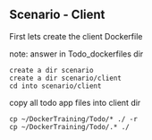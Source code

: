 ##  Scenario - Client

First lets create the client Dockerfile

note:
answer in Todo_dockerfiles dir

    create a dir scenario
    create a dir scenario/client
    cd into scenario/client

copy all todo app files into client dir

    cp ~/DockerTraining/Todo/* ./ -r
    cp ~/DockerTraining/Todo/.* ./
